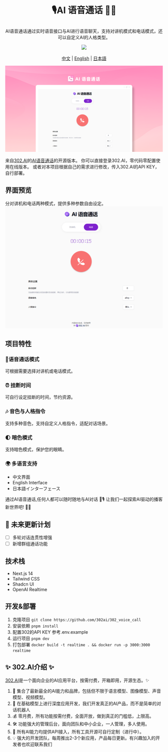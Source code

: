 # <p align="center">🎙️AI 语音通话 🚀✨</p>

<p align="center">AI语音通话通过实时语音接口与AI进行语音聊天，支持对讲机模式和电话模式，还可以自定义AI的人格类型。</p>

<p align="center"><a href="https://302.ai/tools/realtime/" target="blank"><img src="https://file.302ai.cn/gpt/imgs/github/302_badge.png" /></a></p >

<p align="center"><a href="README_zh.md">中文</a> | <a href="README.md">English</a> | <a href="README_ja.md">日本語</a></p>

![1. 对讲机](docs/语音通话.png)

来自[302.AI](https://302.ai)的[AI语音通话](https://302.ai/tools/realtime/)的开源版本。
你可以直接登录302.AI，零代码零配置使用在线版本。
或者对本项目根据自己的需求进行修改，传入302.AI的API KEY，自行部署。

## 界面预览
分对讲机和电话两种模式，提供多种参数自由设定。
![1. 对讲机](docs/通话1.png)


## 项目特性
### 📱语音通话模式
  可根据需要选择对讲机或电话模式。
### ⏰ 挂断时间
  可自行设定挂断的时间，节约资源。
### 🎶 音色与人格指令
  支持多种音色，支持自定义人格指令，适配对话场景。
### 🌓 暗色模式
  支持暗色模式，保护您的眼睛。
### 🌍 多语言支持
  - 中文界面
  - English Interface
  - 日本語インターフェース


通过AI语音通话,任何人都可以随时随地与AI对话 🎉🎙️ 让我们一起探索AI驱动的播客新世界吧! 🌟🚀

## 🚩 未来更新计划
- [ ] 多轮对话连贯性增强
- [ ] 新增群组通话功能

## 技术栈
- Next.js 14
- Tailwind CSS
- Shadcn UI
- OpenAI Realtime

## 开发&部署
1. 克隆项目 `git clone https://github.com/302ai/302_voice_call`
2. 安装依赖 `pnpm install`
3. 配置302的API KEY 参考.env.example
4. 运行项目 `pnpm dev`
5. 打包部署 `docker build -t realtime . && docker run -p 3000:3000 realtime`


## ✨ 302.AI介绍 ✨
[302.AI](https://302.ai)是一个面向企业的AI应用平台，按需付费，开箱即用，开源生态。✨
1. 🧠 集合了最新最全的AI能力和品牌，包括但不限于语言模型、图像模型、声音模型、视频模型。
2. 🚀 在基础模型上进行深度应用开发，我们开发真正的AI产品，而不是简单的对话机器人
3. 💰 零月费，所有功能按需付费，全面开放，做到真正的门槛低，上限高。
4. 🛠 功能强大的管理后台，面向团队和中小企业，一人管理，多人使用。
5. 🔗 所有AI能力均提供API接入，所有工具开源可自行定制（进行中）。
6. 💡 强大的开发团队，每周推出2-3个新应用，产品每日更新。有兴趣加入的开发者也欢迎联系我们
